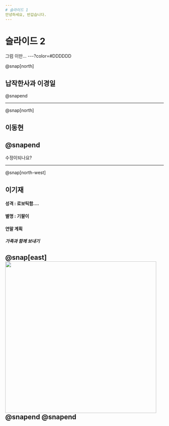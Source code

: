 ```yaml
---
# 슬라이드 1
안녕하세요, 반갑습니다.
---
```

# 슬라이드 2
그럼 이만...
---?color=#DDDDDD

@snap[north]
## 납작한사과 이경일
@snapend

---
@snap[north]
## 이동현
@snapend
---
수정이되나요?

---
@snap[north-west]
## 이기재

#### 성격 : 로보틱함....
#### 별명 : 기팔이
#### 연말 계획
##### 가족과 함께 보내기

@snap[east]
<img src="https://steemitimages.com/0x0/https://static.tasteem.io/uploads/464/post/3284/content_511a19a7-1e34-41d9-a4e0-b514eccc852f.jpeg" width=480>
@snapend
@snapend
---

